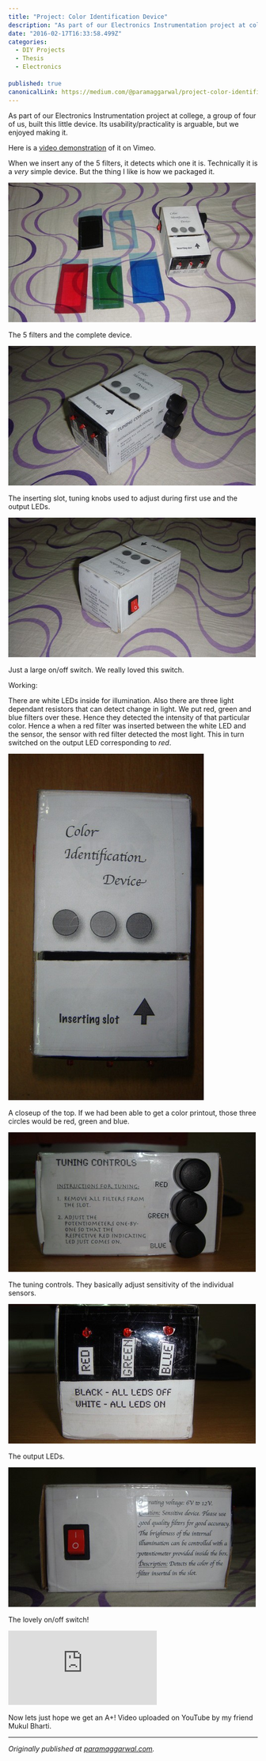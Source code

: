 ```yaml
---
title: "Project: Color Identification Device"
description: "As part of our Electronics Instrumentation project at college, a group of four of us, built this little device. Its usability/practicality is arguable, but we enjoyed making it. When we insert any of…"
date: "2016-02-17T16:33:58.499Z"
categories: 
  - DIY Projects
  - Thesis
  - Electronics

published: true
canonicalLink: https://medium.com/@paramaggarwal/project-color-identification-device-c05ff295718c
---
```


As part of our Electronics Instrumentation project at college, a group of four of us, built this little device. Its usability/practicality is arguable, but we enjoyed making it.

Here is a [video demonstration](http://t.umblr.com/redirect?z=http%3A%2F%2Fvimeo.com%2F11595394&t=YmMxNjQ4ZmQ4NGQxYjBlY2RmYzU3OGExYjBiNTg5ZGZjYTAxNzAzZCxsSHBWTTIycw%3D%3D) of it on Vimeo.

When we insert any of the 5 filters, it detects which one it is. Technically it is a _very_ simple device. But the thing I like is how we packaged it.

![](./asset-1.jpg)

The 5 filters and the complete device.

![](./asset-2.jpg)

The inserting slot, tuning knobs used to adjust during first use and the output LEDs.

![](./asset-3.jpg)

Just a large on/off switch. We really loved this switch.

Working:

There are white LEDs inside for illumination. Also there are three light dependant resistors that can detect change in light. We put red, green and blue filters over these. Hence they detected the intensity of that particular color. Hence a when a red filter was inserted between the white LED and the sensor, the sensor with red filter detected the most light. This in turn switched on the output LED corresponding to _red_.

![](./asset-4.jpg)

A closeup of the top. If we had been able to get a color printout, those three circles would be red, green and blue.

![](./asset-5.jpg)

The tuning controls. They basically adjust sensitivity of the individual sensors.

![](./asset-6.jpg)

The output LEDs.

![](./asset-7.jpg)

The lovely on/off switch!

<Embed src="https://www.youtube.com/embed/CO32TAsqKUs?feature=oembed" height={393} width={700} />

Now lets just hope we get an A+! Video uploaded on YouTube by my friend Mukul Bharti.

---

_Originally published at_ [_paramaggarwal.com_](http://paramaggarwal.com/post/584437835/color-identification-device-at-iiit)_._